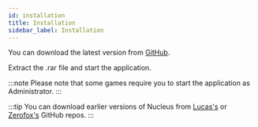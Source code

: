 ```yaml
---
id: installation
title: Installation
sidebar_label: Installation
---
```


You can download the latest version from [GitHub](https://github.com/nucleuscoop/nucleuscoop/releases/latest).

Extract the .rar file and start the application.

:::note 
Please note that some games require you to start the application as Administrator.
:::

:::tip 
You can download earlier versions of Nucleus from [Lucas's](https://github.com/lucasassislar/nucleuscoop) or [Zerofox's](https://github.com/ZeroFox5866/nucleuscoop/releases) GitHub repos.
:::